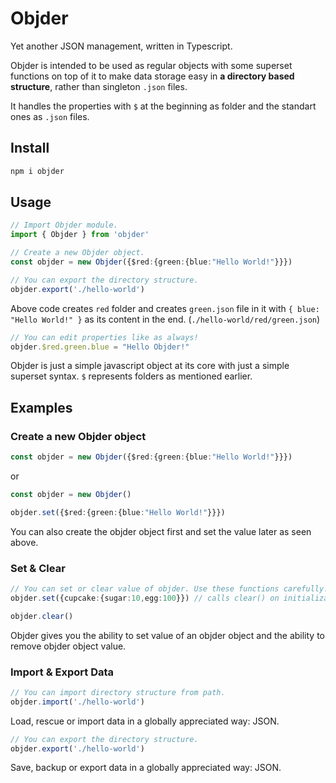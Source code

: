 # Objder

Yet another JSON management, written in Typescript.

Objder is intended to be used as regular objects with some superset functions on top of it to make data storage easy in **a directory based structure**, rather than singleton `.json` files.

It handles the properties with `$` at the beginning as folder and the standart ones as `.json` files.

## Install

```bash 
npm i objder
```

## Usage

```ts
// Import Objder module.
import { Objder } from 'objder'

// Create a new Objder object.
const objder = new Objder({$red:{green:{blue:"Hello World!"}}})

// You can export the directory structure.
objder.export('./hello-world')
```

Above code creates `red` folder and creates `green.json` file in it with ``{ blue: "Hello World!" }`` as its content in the end. (`./hello-world/red/green.json`)

```ts 
// You can edit properties like as always!
objder.$red.green.blue = "Hello Objder!"
```

Objder is just a simple javascript object at its core with just a simple superset syntax. `$` represents folders as mentioned earlier.

## Examples

### Create a new Objder object

```ts
const objder = new Objder({$red:{green:{blue:"Hello World!"}}})
```

or

```ts
const objder = new Objder()

objder.set({$red:{green:{blue:"Hello World!"}}})
```

You can also create the objder object first and set the value later as seen above.

### Set & Clear

```ts
// You can set or clear value of objder. Use these functions carefully!
objder.set({cupcake:{sugar:10,egg:100}}) // calls clear() on initialization.

objder.clear()
```

Objder gives you  the ability to set value of an objder object and the ability to remove objder object value.


### Import & Export Data

```ts
// You can import directory structure from path.
objder.import('./hello-world')
```

Load, rescue or import data in a globally appreciated way: JSON.

```ts
// You can export the directory structure.
objder.export('./hello-world')
```

Save, backup or export data in a globally appreciated way: JSON.